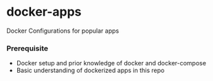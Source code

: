 # docker-apps #

Docker Configurations for popular apps

### Prerequisite 
* Docker setup and prior knowledge of docker and docker-compose
* Basic understanding of dockerized apps in this repo
